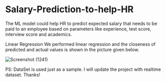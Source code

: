 # Salary-Prediction-to-help-HR
The ML model could help HR to predict expected salary that needs to be paid to an employee based on parameters like experience, test score, interview score and academics.

Linear Regression
We performed linear regression and the closeness of predicted and actual values is shown in the picture given below.

![Screenshot (1241)](https://user-images.githubusercontent.com/91739600/161276054-d3db7a41-1c8c-41b2-80f9-a8f45e37e750.png)


PS: DataSet is used just as a sample. I will update the project with realtime dataset. Thanks!
